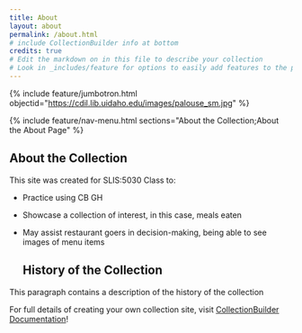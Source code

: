 ```yaml
---
title: About
layout: about
permalink: /about.html
# include CollectionBuilder info at bottom
credits: true
# Edit the markdown on in this file to describe your collection
# Look in _includes/feature for options to easily add features to the page
---
```


{% include feature/jumbotron.html objectid="https://cdil.lib.uidaho.edu/images/palouse_sm.jpg" %}

{% include feature/nav-menu.html sections="About the Collection;About the About Page" %}

## About the Collection

This site was created for SLIS:5030 Class to:

- Practice using CB GH
- Showcase a collection of interest, in this case, meals eaten
- May assist restaurant goers in decision-making, being able to see images of menu items

  ## History of the Collection

This paragraph contains a description of the history of the collection

For full details of creating your own collection site, visit [CollectionBuilder Documentation](https://collectionbuilder.github.io/cb-docs/)!

